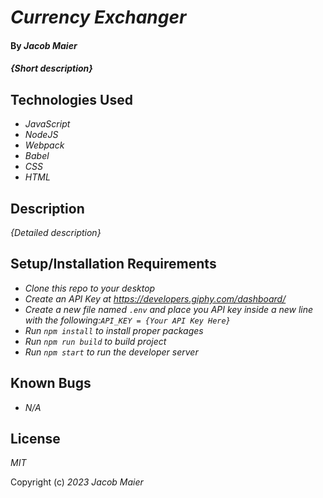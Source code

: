 # _Currency Exchanger_

#### By _Jacob Maier_

#### _{Short description}_

## Technologies Used

* _JavaScript_
* _NodeJS_
* _Webpack_
* _Babel_
* _CSS_
* _HTML_

## Description

_{Detailed description}_

## Setup/Installation Requirements

* _Clone this repo to your desktop_
* _Create an API Key at https://developers.giphy.com/dashboard/_
* _Create a new file named `.env` and place you API key inside a new line with the following:`API_KEY = {Your API Key Here}`_
* _Run `npm install` to install proper packages_
* _Run `npm run build` to build project_
* _Run `npm start` to run the developer server_


## Known Bugs

* _N/A_

## License

_MIT_

Copyright (c) _2023_ _Jacob Maier_